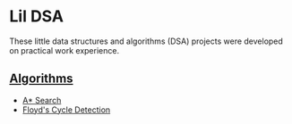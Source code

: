 # Lil DSA

These little data structures and algorithms (DSA) projects were developed on practical work experience.

## [Algorithms](./algorithms/)

- [A* Search](./algorithms/a_star_search.py)
- [Floyd's Cycle Detection](./algorithms/floyds_cycle_detection.py)
